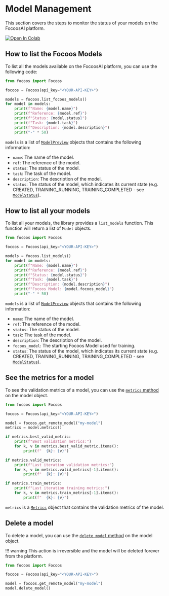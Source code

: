 # Model Management

This section covers the steps to monitor the status of your models on the FocoosAI platform.

[![Open In Colab](https://colab.research.google.com/assets/colab-badge.svg)](https://colab.research.google.com/github/FocoosAI/focoos/blob/documentation%2Fnomenclature/notebooks/model_management.ipynb)

## How to list the Focoos Models
To list all the models available on the FocoosAI platform, you can use the following code:
```python
from focoos import Focoos

focoos = Focoos(api_key="<YOUR-API-KEY>")

models = focoos.list_focoos_models()
for model in models:
    print(f"Name: {model.name}")
    print(f"Reference: {model.ref}")
    print(f"Status: {model.status}")
    print(f"Task: {model.task}")
    print(f"Description: {model.description}")
    print("-" * 50)


```
`models` is a list of [`ModelPreview`](/api/ports/#focoos.ports.ModelPreview) objects that contains the following information:

- `name`: The name of the model.
- `ref`: The reference of the model.
- `status`: The status of the model.
- `task`: The task of the model.
- `description`: The description of the model.
- `status`: The status of the model, which indicates its current state (e.g. CREATED, TRAINING_RUNNING, TRAINING_COMPLETED - see [`ModelStatus`](/api/ports/#focoos.ports.ModelStatus)).

## How to list all your models
To list all your models, the library provides a `list_models` function. This function will return a list of `Model` objects.

```python
from focoos import Focoos

focoos = Focoos(api_key="<YOUR-API-KEY>")

models = focoos.list_models()
for model in models:
    print(f"Name: {model.name}")
    print(f"Reference: {model.ref}")
    print(f"Status: {model.status}")
    print(f"Task: {model.task}")
    print(f"Description: {model.description}")
    print(f"Focoos Model: {model.focoos_model}")
    print("-" * 50)

```
`models` is a list of [`ModelPreview`](/api/ports/#focoos.ports.ModelPreview) objects that contains the following information:

- `name`: The name of the model.
- `ref`: The reference of the model.
- `status`: The status of the model.
- `task`: The task of the model.
- `description`: The description of the model.
- `focoos_model`: The starting Focoos Model used for training.
- `status`: The status of the model, which indicates its current state (e.g. CREATED, TRAINING_RUNNING, TRAINING_COMPLETED - see [`ModelStatus`](/api/ports/#focoos.ports.ModelStatus)).

## See the metrics for a model
To see the validation metrics of a model, you can use the [`metrics` method](/api/remote_model/#focoos.remote_model.RemoteModel.metrics) on the model object.

```python
from focoos import Focoos

focoos = Focoos(api_key="<YOUR-API-KEY>")

model = focoos.get_remote_model("my-model")
metrics = model.metrics()

if metrics.best_valid_metric:
    print(f"Best validation metrics:")
    for k, v in metrics.best_valid_metric.items():
        print(f"  {k}: {v}")

if metrics.valid_metrics:
    print(f"Last iteration validation metrics:")
    for k, v in metrics.valid_metrics[-1].items():
        print(f"  {k}: {v}")

if metrics.train_metrics:
    print(f"Last iteration training metrics:")
    for k, v in metrics.train_metrics[-1].items():
        print(f"  {k}: {v}")

```
`metrics` is a [`Metrics`](/api/ports/#focoos.ports.Metrics) object that contains the validation metrics of the model.

## Delete a model
To delete a model, you can use the [`delete_model` method](/api/remote_model/#focoos.remote_model.RemoteModel.delete_model) on the model object.

!!! warning
    This action is irreversible and the model will be deleted forever from the platform.

```python
from focoos import Focoos

focoos = Focoos(api_key="<YOUR-API-KEY>")

model = focoos.get_remote_model("my-model")
model.delete_model()
```


<!-- ## How to list all the shared datasets
To list all the shared datasets, the library provides a `list_shared_datasets` function. This function will return a list of `Dataset` objects.

```python
from focoos import Focoos

focoos = Focoos(api_key="<YOUR-API-KEY>")

datasets = focoos.list_shared_datasets()
for dataset in datasets:
    print(f"Name: {dataset.name}")
    print(f"Reference: {dataset.ref}")
    print(f"Task: {dataset.task}")
    print(f"Description: {dataset.description}")
    print("-" * 50)

```
`datasets` is a list of [`DatasetPreview`](../../api/ports/#focoos.ports.DatasetPreview) objects that contains the following information:

- `name`: The name of the dataset.
- `ref`: The reference of the dataset.
- `task`: The task of the dataset.
- `description`: The description of the dataset.

     -->
